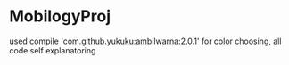 # MobilogyProj
 used  compile 'com.github.yukuku:ambilwarna:2.0.1' for color choosing,
 all code self explanatoring
